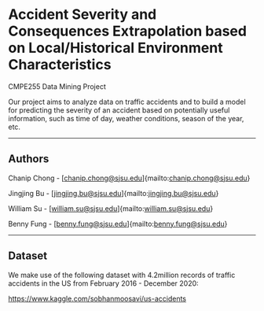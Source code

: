 # Accident Severity and Consequences Extrapolation based on Local/Historical Environment Characteristics

CMPE255 Data Mining Project

Our project aims to analyze data on traffic accidents and to build a model for predicting the severity of an accident based on potentially useful information, such as time of day, weather conditions, season of the year, etc.

---

## Authors

Chanip Chong - [chanip.chong@sjsu.edu]{mailto:chanip.chong@sjsu.edu}

Jingjing Bu - [jingjing.bu@sjsu.edu]{mailto:jingjing.bu@sjsu.edu}

William Su - [william.su@sjsu.edu]{mailto:william.su@sjsu.edu}

Benny Fung - [benny.fung@sjsu.edu]{mailto:benny.fung@sjsu.edu}

---

## Dataset

We make use of the following dataset with 4.2million records of traffic accidents in the US from February 2016 - December 2020:

https://www.kaggle.com/sobhanmoosavi/us-accidents
